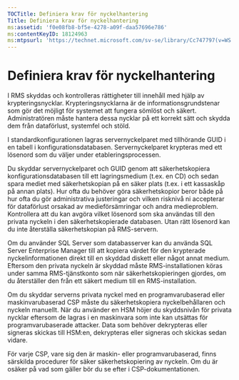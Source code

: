 ```yaml
---
TOCTitle: Definiera krav för nyckelhantering
Title: Definiera krav för nyckelhantering
ms:assetid: 'f0e08fb8-bf5e-4278-a09f-daa57696e786'
ms:contentKeyID: 18124963
ms:mtpsurl: 'https://technet.microsoft.com/sv-se/library/Cc747797(v=WS.10)'
---
```


Definiera krav för nyckelhantering
==================================

I RMS skyddas och kontrolleras rättigheter till innehåll med hjälp av krypteringsnycklar. Krypteringsnycklarna är de informationsgrundstenar som gör det möjligt för systemet att fungera sömlöst och säkert. Administratören måste hantera dessa nycklar på ett korrekt sätt och skydda dem från dataförlust, systemfel och stöld.

I standardkonfigurationen lagras servernyckelparet med tillhörande GUID i en tabell i konfigurationsdatabasen. Servernyckelparet krypteras med ett lösenord som du väljer under etableringsprocessen.

Du skyddar servernyckelparet och GUID genom att säkerhetskopiera konfigurationsdatabasen till ett lagringsmedium (t.ex. en CD) och sedan spara mediet med säkerhetskopian på en säker plats (t.ex. i ett kassaskåp på annan plats). Hur ofta du behöver göra säkerhetskopior beror både på hur ofta du gör administrativa justeringar och vilken risknivå ni accepterar för dataförlust orsakad av medieförsämringar och andra medieproblem. Kontrollera att du kan avgöra vilket lösenord som ska användas till den privata nyckeln i den säkerhetskopierade databasen. Utan rätt lösenord kan du inte återställa säkerhetskopian på RMS-servern.

Om du använder SQL Server som databasserver kan du använda SQL Server Enterprise Manager till att kopiera värdet för den krypterade nyckelinformationen direkt till en skyddad diskett eller något annat medium. Eftersom den privata nyckeln är skyddad måste RMS-installationen köras under samma RMS-tjänstkonto som när säkerhetskopieringen gjordes, om du återställer den från ett säkert medium till en RMS-installation.

Om du skyddar serverns privata nyckel med en programvarubaserad eller maskinvarubaserad CSP måste du säkerhetskopiera nyckelbehållaren och nyckeln manuellt. När du använder en HSM höjer du skyddsnivån för privata nycklar eftersom de lagras i en maskinvara som inte kan utsättas för programvarubaserade attacker. Data som behöver dekrypteras eller signeras skickas till HSM:en, dekrypteras eller signeras och skickas sedan vidare.

För varje CSP, vare sig den är maskin- eller programvarubaserad, finns särskilda procedurer för säker säkerhetskopiering av nyckeln. Om du är osäker på vad som gäller bör du se efter i CSP-dokumentationen.
